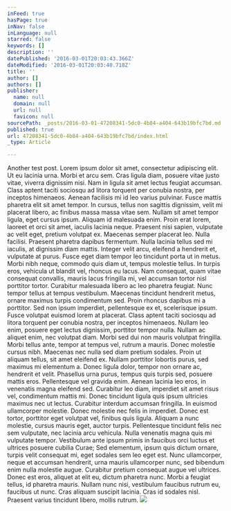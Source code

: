 ```yaml
---
inFeed: true
hasPage: true
inNav: false
inLanguage: null
starred: false
keywords: []
description: ''
datePublished: '2016-03-01T20:03:43.366Z'
dateModified: '2016-03-01T20:03:40.718Z'
title: ''
author: []
authors: []
publisher:
  name: null
  domain: null
  url: null
  favicon: null
sourcePath: _posts/2016-03-01-47208341-5dc0-4b84-a404-643b19bfc7bd.md
published: true
url: 47208341-5dc0-4b84-a404-643b19bfc7bd/index.html
_type: Article

---
```

Another test post. Lorem ipsum dolor sit amet, consectetur adipiscing elit. Ut eu lacinia urna. Morbi et arcu sem. Cras ligula diam, posuere vitae justo vitae, viverra dignissim nisi. Nam in ligula sit amet lectus feugiat accumsan. Class aptent taciti sociosqu ad litora torquent per conubia nostra, per inceptos himenaeos. Aenean facilisis mi id leo varius pulvinar. Fusce mattis pharetra elit sit amet tempor.
In cursus, tellus non sagittis dignissim, velit mi placerat libero, ac finibus massa massa vitae sem. Nullam sit amet tempor ligula, eget cursus ipsum. Aliquam id malesuada enim. Proin erat lorem, laoreet et orci sit amet, iaculis lacinia neque. Praesent nisi sapien, vulputate ac velit eget, pretium volutpat ex. Maecenas semper placerat leo. Nulla facilisi. Praesent pharetra dapibus fermentum. Nulla lacinia tellus sed mi iaculis, at dignissim diam mattis. Integer velit arcu, eleifend a hendrerit et, vulputate at purus. Fusce eget diam tempor leo tincidunt porta ut in metus. Morbi nibh neque, commodo quis diam ut, tempus molestie tellus. In turpis eros, vehicula ut blandit vel, rhoncus eu lacus.
Nam consequat, quam vitae consequat convallis, mauris lacus fringilla mi, vel accumsan tortor nisl porttitor tortor. Curabitur malesuada libero ac leo pharetra feugiat. Nunc tempor tellus at tempus vestibulum. Maecenas tincidunt hendrerit metus, ornare maximus turpis condimentum sed. Proin rhoncus dapibus mi a porttitor. Sed non ipsum imperdiet, pellentesque ex et, scelerisque ipsum. Fusce volutpat euismod lorem at placerat. Class aptent taciti sociosqu ad litora torquent per conubia nostra, per inceptos himenaeos. Nullam leo enim, posuere eget lectus dignissim, porttitor tempor nulla. Nullam ac aliquet enim, nec volutpat diam. Morbi sed dui non mauris volutpat fringilla.
Morbi tellus ante, tempor at tempus vel, rutrum a mauris. Donec molestie cursus nibh. Maecenas nec nulla sed diam pretium sodales. Proin ut aliquam tellus, sit amet eleifend ex. Nullam porttitor lobortis purus, sed maximus mi elementum a. Donec ligula dolor, tempor non ornare ac, hendrerit et velit. Phasellus urna purus, tempus quis turpis sed, posuere mattis eros. Pellentesque vel gravida enim. Aenean lacinia leo eros, in venenatis magna eleifend sed. Curabitur leo diam, imperdiet sit amet risus vel, condimentum mattis mi. Donec tincidunt ligula quis ipsum ultricies maximus nec ut lectus. Curabitur interdum accumsan fringilla. In euismod ullamcorper molestie. Donec molestie nec felis in imperdiet. Donec est tortor, porttitor eget volutpat vel, finibus quis ligula.
Aliquam a nunc molestie, cursus mauris eget, auctor turpis. Pellentesque tincidunt felis nec sem vulputate, nec lacinia arcu vehicula. Nulla venenatis magna quis mi vulputate tempor. Vestibulum ante ipsum primis in faucibus orci luctus et ultrices posuere cubilia Curae; Sed elementum, ipsum quis dictum ornare, turpis velit consequat mi, eget sodales sem leo eget est. Nunc ullamcorper, neque et accumsan hendrerit, urna mauris ullamcorper nunc, sed bibendum enim nulla molestie augue. Curabitur pretium consequat augue vel ultrices. Donec est eros, aliquet at elit eu, dictum pharetra nunc. Morbi a feugiat tellus, id pharetra mauris. Nullam nunc nisi, vestibulum faucibus rutrum eu, faucibus ut nunc. Cras aliquam suscipit lacinia. Cras id sodales nisl. Praesent varius tincidunt libero, mollis rutrum.
![](https://the-grid-user-content.s3-us-west-2.amazonaws.com/b4f09139-36d8-4b85-aa14-6b6e786e5e43.png)